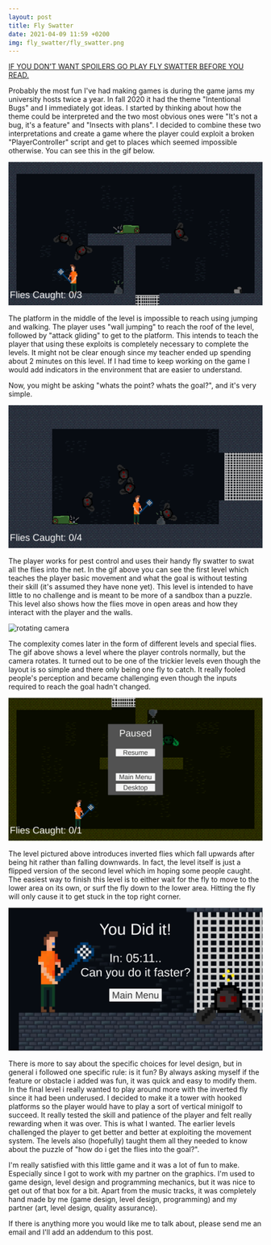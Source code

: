 ```yaml
---
layout: post
title: Fly Swatter
date: 2021-04-09 11:59 +0200
img: fly_swatter/fly_swatter.png
---
```


[IF YOU DON'T WANT SPOILERS GO PLAY FLY SWATTER BEFORE YOU READ.](https://kimcodekill.itch.io/fly-swatter)

Probably the most fun I've had making games is during the game jams my university hosts twice a year. In fall 2020 it had the theme "Intentional Bugs" and I immediately got ideas. I started by thinking about how the theme could be interpreted and the two most obvious ones were "It's not a bug, it's a feature" and "Insects with plans". I decided to combine these two interpretations and create a game where the player could exploit a broken "PlayerController" script and get to places which seemed impossible otherwise. You can see this in the gif below.

![exploiting movement](../assets/img/fly_swatter/fs_movement.gif)

The platform in the middle of the level is impossible to reach using jumping and walking. The player uses "wall jumping" to reach the roof of the level, followed by "attack gliding" to get to the platform. This intends to teach the player that using these exploits is completely necessary to complete the levels. It might not be clear enough since my teacher ended up spending about 2 minutes on this level. If I had time to keep working on the game I would add indicators in the environment that are easier to understand. 

Now, you might be asking "whats the point? whats the goal?", and it's very simple.

![completing level](../assets/img/fly_swatter/fs_goal.gif)

The player works for pest control and uses their handy fly swatter to swat all the flies into the net. In the gif above you can see the first level which teaches the player basic movement and what the goal is without testing their skill (it's assumed they have none yet). This level is intended to have little to no challenge and is meant to be more of a sandbox than a puzzle. This level also shows how the flies move in open areas and how they interact with the player and the walls.

![rotating camera](../assets/img/fly_swatter/fs_rotating_camera.gif)

The complexity comes later in the form of different levels and special flies. The gif above shows a level where the player controls normally, but the camera rotates. It turned out to be one of the trickier levels even though the layout is so simple and there only being one fly to catch. It really fooled people's perception and became challenging even though the inputs required to reach the goal hadn't changed.

![upside down](../assets/img/fly_swatter/fs_upside_down.gif)

The level pictured above introduces inverted flies which fall upwards after being hit rather than falling downwards. In fact, the level itself is just a flipped version of the second level which im hoping some people caught. The easiest way to finish this level is to either wait for the fly to move to the lower area on its own, or surf the fly down to the lower area. Hitting the fly will only cause it to get stuck in the top right corner.

![end screen](../assets/img/fly_swatter/fs_end_screen.gif)

There is more to say about the specific choices for level design, but in general i followed one specific rule: is it fun? By always asking myself if the feature or obstacle i added was fun, it was quick and easy to modify them. In the final level i really wanted to play around more with the inverted fly since it had been underused. I decided to make it a tower with hooked platforms so the player would have to play a sort of vertical minigolf to succeed. It really tested the skill and patience of the player and felt really rewarding when it was over. This is what I wanted. The earlier levels challenged the player to get better and better at exploiting the movement system. The levels also (hopefully) taught them all they needed to know about the puzzle of "how do i get the flies into the goal?". 

I'm really satisfied with this little game and it was a lot of fun to make. Especially since I got to work with my partner on the graphics. I'm used to game design, level design and programming mechanics, but it was nice to get out of that box for a bit. Apart from the music tracks, it was completely hand made by me (game design, level design, programming) and my partner (art, level design, quality assurance).

If there is anything more you would like me to talk about, please send me an email and I'll add an addendum to this post.
